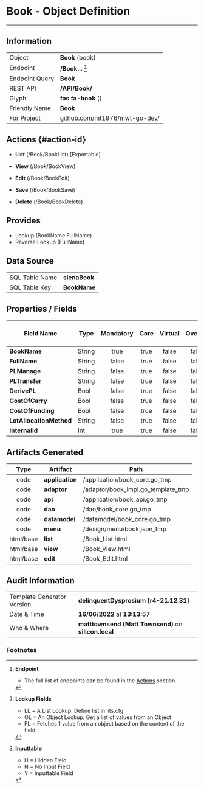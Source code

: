 # **Book** - Object Definition
---
##  Information
|   |   |
|---|---|
|Object         |**Book** (book) |
|Endpoint 	    |**/Book...** [^1]|
|Endpoint Query |**Book**|
|REST API|**/API/Book/**|
Glyph|**fas fa-book** ()
Friendly Name|**Book**|
|For Project    |github.com/mt1976/mwt-go-dev/|

##  Actions {#action-id}
* **List** (/Book/BookList) [Exportable]
* **View** (/Book/BookView)
* **Edit** (/Book/BookEdit)
* **Save** (/Book/BookSave)

* **Delete** (/Book/BookDelete)







##  Provides
 * Lookup (BookName FullName)
 * Reverse Lookup (FullName)





##  Data Source 
|   |   |
|---|---|
SQL Table Name       | **sienaBook**
SQL Table Key | **BookName**



##  Properties / Fields
| Field Name| Type | Mandatory | Core | Virtual | Overide | Lookup [^2]| Lookup Object      | Lookup Field Source         | Lookup Return Value                | Inputable [^3]|DB Column|Default Value| No Change | Callout | Internal |
| -- | --  | :--: | :--: | :--: |:--: |:--: |:--: |-- |-- |:--: |-- | --| :--: | :--: | :--: |
|**BookName**|String|true|true|false|false|||||Y|BookName||false|false|false|
|**FullName**|String|false|true|false|false|||||Y|FullName||false|false|false|
|**PLManage**|String|false|true|false|false|||||Y|PLManage||false|false|false|
|**PLTransfer**|String|false|true|false|false|||||Y|PLTransfer||false|false|false|
|**DerivePL**|Bool|false|true|false|false|||||Y|DerivePL|True|false|false|false|
|**CostOfCarry**|Bool|false|true|false|false|||||Y|CostOfCarry|True|false|false|false|
|**CostOfFunding**|Bool|false|true|false|false|||||Y|CostOfFunding|True|false|false|false|
|**LotAllocationMethod**|String|false|true|false|false|||||Y|LotAllocationMethod||false|false|false|
|**InternalId**|Int|true|true|false|false|||||Y|InternalId|0|false|false|false|


##  Artifacts Generated
| Type | Artifact | Path|
| :--: | -- | -- |
| code | **application** | /application/book_core.go_tmp |
| code | **adaptor** | /adaptor/book_impl.go_template_tmp |
| code | **api** | /application/book_api.go_tmp |
| code | **dao** | /dao/book_core.go_tmp |
| code | **datamodel** | /datamodel/book_core.go_tmp |
| code | **menu** | /design/menu/book.json_tmp |
| html/base | **list** | /Book_List.html |
| html/base | **view** | /Book_View.html |
| html/base | **edit** | /Book_Edit.html |


## Audit Information
|   |   |
|---|---|
Template Generator Version   | **delinquentDysprosium [r4-21.12.31]**
Date & Time		     | **16/06/2022** at **13:13:57**
Who & Where		     | **matttownsend (Matt Townsend)** on **silicon.local**

### Footnotes
[^1]: **Endpoint**
    * The full list of endpoints can be found in the [Actions](#action-id) section
[^2]: **Lookup Fields**
    * LL = A List Lookup. Define list in lits.cfg
    * OL = An Object Lookup. Get a list of values from an Object
    * FL = Fetches 1 value from an object based on the content of the field. 
[^3]: **Inputtable**   
    * H = Hidden Field
    * N = No Input Field
    * Y = Inputtable Field